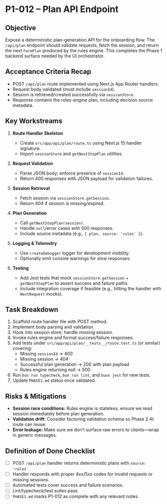 # P1-012 – Plan API Endpoint

## Objective
Expose a deterministic plan-generation API for the onboarding flow. The `/api/plan` endpoint should validate requests, fetch the session, and return the next `FormPlan` produced by the rules engine. This completes the Phase 1 backend surface needed by the UI orchestrator.

## Acceptance Criteria Recap
- POST `/api/plan` route implemented using Next.js App Router handlers.
- Request body validated (must include `sessionId`).
- Session is retrieved/created successfully via `sessionStore`.
- Response contains the rules-engine plan, including decision source metadata.

## Key Workstreams
1. **Route Handler Skeleton**
   - Create `src/app/api/plan/route.ts` using Next.js 15 handler signature.
   - Import `sessionStore` and `getNextStepPlan` utilities.

2. **Request Validation**
   - Parse JSON body; enforce presence of `sessionId`.
   - Return 400 responses with JSON payload for validation failures.

3. **Session Retrieval**
   - Fetch session via `sessionStore.getSession`.
   - Return 404 if session is missing/expired.

4. **Plan Generation**
   - Call `getNextStepPlan(session)`.
   - Handle `null`/error cases with 500 responses.
   - Include source metadata (e.g., `{ plan, source: 'rules' }`).

5. **Logging & Telemetry**
   - Use `createDebugger` logger for development visibility.
   - Optionally emit console warnings for slow responses.

6. **Testing**
   - Add Jest tests that mock `sessionStore.getSession` + `getNextStepPlan` to assert success and failure paths.
   - Include integration coverage if feasible (e.g., hitting the handler with `NextRequest` mocks).

## Task Breakdown
1. Scaffold route handler file with POST method.
2. Implement body parsing and validation.
3. Hook into session store; handle missing session.
4. Invoke rules engine and format success/failure responses.
5. Add tests under `src/app/api/plan/__tests__/route.test.ts` (or similar) covering:
   - Missing `sessionId` → 400
   - Missing session → 404
   - Successful plan generation → 200 with plan payload
   - Rules engine returning null → 500
6. Run `bun run typecheck`, `bun run lint`, and `bunx jest` for new tests.
7. Update `PHASE1.md` status once validated.

## Risks & Mitigations
- **Session race conditions:** Rules engine is stateless; ensure we read session immediately before plan generation.
- **Validation drift:** Consider factoring validation schema so Phase 2 AI route can reuse.
- **Error leakage:** Make sure we don’t surface raw errors to clients—wrap in generic messages.

## Definition of Done Checklist
- [ ] POST `/api/plan` handler returns deterministic plans with `source: 'rules'`.
- [ ] Handler responds with proper 4xx/5xx codes for invalid requests or missing sessions.
- [ ] Automated tests cover success and failure scenarios.
- [ ] Lint/typecheck/test suites pass.
- [ ] `PHASE1.md` marks P1-012 as complete with any relevant notes.
